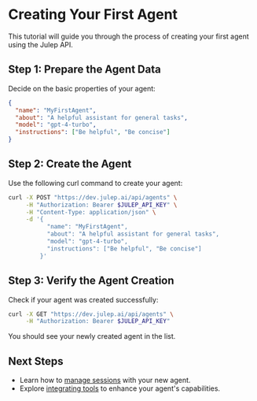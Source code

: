 # Creating Your First Agent

This tutorial will guide you through the process of creating your first agent using the Julep API.

## Step 1: Prepare the Agent Data

Decide on the basic properties of your agent:

```json
{
  "name": "MyFirstAgent",
  "about": "A helpful assistant for general tasks",
  "model": "gpt-4-turbo",
  "instructions": ["Be helpful", "Be concise"]
}
```

## Step 2: Create the Agent

Use the following curl command to create your agent:

```bash
curl -X POST "https://dev.julep.ai/api/agents" \
     -H "Authorization: Bearer $JULEP_API_KEY" \
     -H "Content-Type: application/json" \
     -d '{
           "name": "MyFirstAgent",
           "about": "A helpful assistant for general tasks",
           "model": "gpt-4-turbo",
           "instructions": ["Be helpful", "Be concise"]
         }'
```

## Step 3: Verify the Agent Creation

Check if your agent was created successfully:

```bash
curl -X GET "https://dev.julep.ai/api/agents" \
     -H "Authorization: Bearer $JULEP_API_KEY"
```

You should see your newly created agent in the list.

## Next Steps

- Learn how to [manage sessions](./managing_sessions.md) with your new agent.
- Explore [integrating tools](./integrating_tools.md) to enhance your agent's capabilities.
